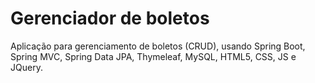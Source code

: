 # Gerenciador de boletos

Aplicação para gerenciamento de boletos (CRUD), usando Spring Boot, Spring MVC, Spring Data JPA, Thymeleaf, MySQL, HTML5, CSS, JS e JQuery.
